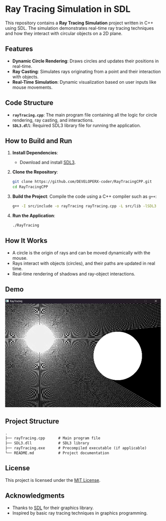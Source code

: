 # Ray Tracing Simulation in SDL

This repository contains a **Ray Tracing Simulation** project written in C++ using SDL. The simulation demonstrates real-time ray tracing techniques and how they interact with circular objects on a 2D plane.

## Features

- **Dynamic Circle Rendering**: Draws circles and updates their positions in real-time.
- **Ray Casting**: Simulates rays originating from a point and their interaction with objects.
- **Real-Time Simulation**: Dynamic visualization based on user inputs like mouse movements.

## Code Structure

- **`rayTracing.cpp`**: The main program file containing all the logic for circle rendering, ray casting, and interactions.
- **`SDL3.dll`**: Required SDL3 library file for running the application.

## How to Build and Run

1. **Install Dependencies**:

   - Download and install [SDL3](https://libsdl.org/).

2. **Clone the Repository**:

   ```bash
   git clone https://github.com/DEVELOPERX-coder/RayTracingCPP.git
   cd RayTracingCPP
   ```

3. **Build the Project**:
   Compile the code using a C++ compiler such as `g++`:

   ```bash
   g++ -I src/include -o rayTracing rayTracing.cpp -L src/lib -lSDL3
   ```

4. **Run the Application**:
   ```bash
   ./RayTracing
   ```

## How It Works

- A circle is the origin of rays and can be moved dynamically with the mouse.
- Rays interact with objects (circles), and their paths are updated in real time.
- Real-time rendering of shadows and ray-object interactions.

## Demo

![Simulation Demo](./img/Demo.png)

## Project Structure

```plaintext
.
├── rayTracing.cpp      # Main program file
├── SDL3.dll            # SDL3 library
├── rayTracing.exe      # Precompiled executable (if applicable)
└── README.md           # Project documentation
```

## License

This project is licensed under the [MIT License](LICENSE).

## Acknowledgments

- Thanks to [SDL](https://libsdl.org/) for their graphics library.
- Inspired by basic ray tracing techniques in graphics programming.

```

```
